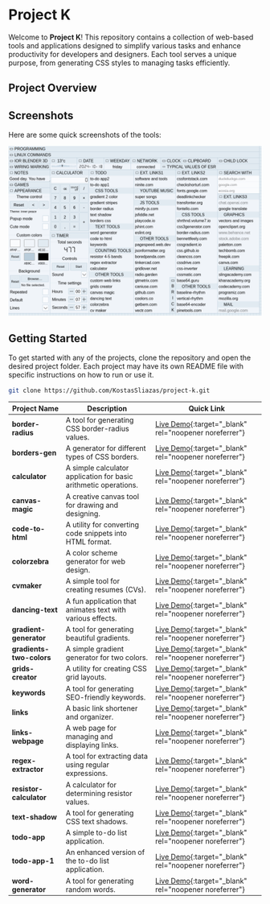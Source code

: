 # Project K

Welcome to **Project K**! This repository contains a collection of web-based tools and applications designed to simplify various tasks and enhance productivity for developers and designers. Each tool serves a unique purpose, from generating CSS styles to managing tasks efficiently.

## Project Overview

## Screenshots

Here are some quick screenshots of the tools:

![Project K Screenshot](screenshots.png)

## Getting Started

To get started with any of the projects, clone the repository and open the desired project folder. Each project may have its own README file with specific instructions on how to run or use it.

```bash
git clone https://github.com/KostasSliazas/project-k.git
```

| Project Name             | Description                                               | Quick Link                  |
|--------------------------|-----------------------------------------------------------|-----------------------------|
| **border-radius**        | A tool for generating CSS border-radius values.          | [Live Demo](https://kostassliazas.github.io/project-k/tools/border-radius){:target="_blank" rel="noopener noreferrer"}             |
| **borders-gen**          | A generator for different types of CSS borders.          | [Live Demo](https://kostassliazas.github.io/project-k/tools/borders-gen){:target="_blank" rel="noopener noreferrer"}             |
| **calculator**           | A simple calculator application for basic arithmetic operations. | [Live Demo](https://kostassliazas.github.io/project-k/tools/calculator){:target="_blank" rel="noopener noreferrer"}         |
| **canvas-magic**         | A creative canvas tool for drawing and designing.        | [Live Demo](https://kostassliazas.github.io/project-k/tools/canvas-magic){:target="_blank" rel="noopener noreferrer"}             |
| **code-to-html**         | A utility for converting code snippets into HTML format. | [Live Demo](https://kostassliazas.github.io/project-k/tools/code-to-html){:target="_blank" rel="noopener noreferrer"}             |
| **colorzebra**           | A color scheme generator for web design.                 | [Live Demo](https://kostassliazas.github.io/project-k/tools/colorzebra){:target="_blank" rel="noopener noreferrer"}           |
| **cvmaker**              | A simple tool for creating resumes (CVs).                | [Live Demo](https://kostassliazas.github.io/project-k/tools/cvmaker){:target="_blank" rel="noopener noreferrer"}              |
| **dancing-text**         | A fun application that animates text with various effects.| [Live Demo](https://kostassliazas.github.io/project-k/tools/dancing-text){:target="_blank" rel="noopener noreferrer"}         |
| **gradient-generator**   | A tool for generating beautiful gradients.                | [Live Demo](https://kostassliazas.github.io/project-k/tools/gradient-generator){:target="_blank" rel="noopener noreferrer"}   |
| **gradients-two-colors** | A simple gradient generator for two colors.              | [Live Demo](https://kostassliazas.github.io/project-k/tools/gradients-two-colors){:target="_blank" rel="noopener noreferrer"} |
| **grids-creator**        | A utility for creating CSS grid layouts.                 | [Live Demo](https://kostassliazas.github.io/project-k/tools/grids-creator){:target="_blank" rel="noopener noreferrer"}        |
| **keywords**             | A tool for generating SEO-friendly keywords.             | [Live Demo](https://kostassliazas.github.io/project-k/tools/keywords){:target="_blank" rel="noopener noreferrer"}             |
| **links**                | A basic link shortener and organizer.                    | [Live Demo](https://kostassliazas.github.io/project-k/tools/links){:target="_blank" rel="noopener noreferrer"}                |
| **links-webpage**        | A web page for managing and displaying links.            | [Live Demo](https://kostassliazas.github.io/project-k/tools/links-webpage){:target="_blank" rel="noopener noreferrer"}        |
| **regex-extractor**      | A tool for extracting data using regular expressions.    | [Live Demo](https://kostassliazas.github.io/project-k/tools/regex-extractor){:target="_blank" rel="noopener noreferrer"}      |
| **resistor-calculator**  | A calculator for determining resistor values.            | [Live Demo](https://kostassliazas.github.io/project-k/tools/resistor-calculator){:target="_blank" rel="noopener noreferrer"}  |
| **text-shadow**          | A tool for generating CSS text shadows.                  | [Live Demo](https://kostassliazas.github.io/project-k/tools/text-shadow){:target="_blank" rel="noopener noreferrer"}          |
| **todo-app**             | A simple to-do list application.                          | [Live Demo](https://kostassliazas.github.io/project-k/tools/todo-app){:target="_blank" rel="noopener noreferrer"}             |
| **todo-app-1**           | An enhanced version of the to-do list application.       | [Live Demo](https://kostassliazas.github.io/project-k/tools/todo-app-1){:target="_blank" rel="noopener noreferrer"}           |
| **word-generator**       | A tool for generating random words.                       | [Live Demo](https://kostassliazas.github.io/project-k/tools/word-generator){:target="_blank" rel="noopener noreferrer"}       |
